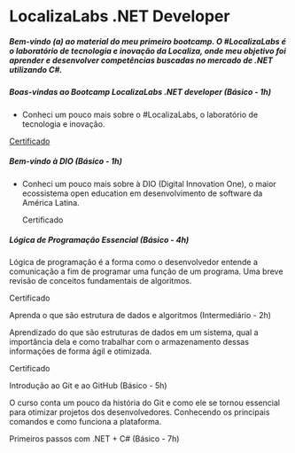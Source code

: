 # LocalizaLabs .NET Developer

##### Bem-vindo (a) ao material do meu primeiro bootcamp. O #LocalizaLabs é o laboratório de tecnologia e inovação da Localiza, onde meu objetivo foi aprender e desenvolver competências buscadas no mercado de .NET utilizando C#.

##### Boas-vindas ao Bootcamp LocalizaLabs .NET developer (Básico - 1h)

- Conheci um pouco mais sobre o #LocalizaLabs, o laboratório de tecnologia e inovação.

[Certificado](https://github.com/wolmararaujo/portfolio/blob/main/Bootcamp-Localiza/90E0AAB5.pdf)

##### Bem-vindo à DIO (Básico - 1h)

- Conheci um pouco mais sobre à DIO (Digital Innovation One), o maior ecossistema open education em desenvolvimento de software da América Latina.

  Certificado

##### Lógica de Programação Essencial (Básico - 4h)

Lógica de programação é a forma como o desenvolvedor entende a comunicação a fim de programar uma função de um programa.  Uma breve revisão de conceitos fundamentais de algoritmos.

Certificado

Aprenda o que são estrutura de dados e algoritmos (Intermediário - 2h)

Aprendizado do que são estruturas de dados em um sistema, qual a importância dela e como trabalhar com o armazenamento dessas informações de forma ágil e otimizada.

Certificado

Introdução ao Git e ao GitHub (Básico - 5h)

O curso conta um pouco da história do Git e como ele se tornou essencial para otimizar projetos dos desenvolvedores. Conhecendo os principais comandos e como funciona a plataforma.

Primeiros passos com .NET + C# (Básico - 7h)
